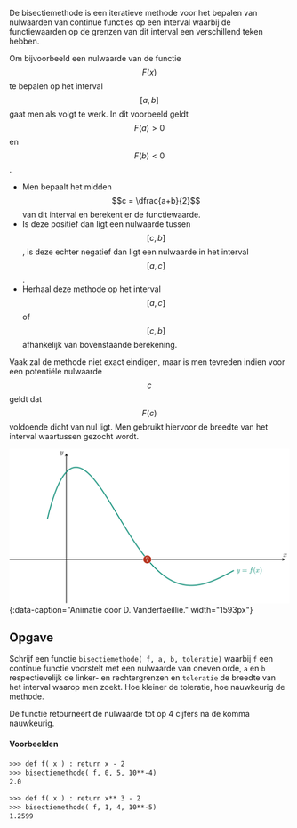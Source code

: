 De bisectiemethode is een iteratieve methode voor het bepalen van nulwaarden van continue functies op een interval waarbij de functiewaarden op de grenzen van dit interval een verschillend teken hebben.

Om bijvoorbeeld een nulwaarde van de functie $$F(x)$$ te bepalen op het interval $$[a,b]$$ gaat men als volgt te werk. In dit voorbeeld geldt $$F(a) > 0$$ en $$F(b) <0$$.

- Men bepaalt het midden $$c = \dfrac{a+b}{2}$$ van dit interval en berekent er de functiewaarde. 
- Is deze positief dan ligt een nulwaarde tussen $$[c,b]$$, is deze echter negatief dan ligt een nulwaarde in het interval $$[a,c]$$.
- Herhaal deze methode op het interval $$[a,c]$$ of $$[c,b]$$ afhankelijk van bovenstaande berekening.

Vaak zal de methode niet exact eindigen, maar is men tevreden indien voor een potentiële nulwaarde $$c$$ geldt dat $$F(c)$$ voldoende dicht van nul ligt. Men gebruikt hiervoor de breedte van het interval waartussen gezocht wordt.

![Bisectiemethode](media/animation.gif "De bisectiemethode"){:data-caption="Animatie door D. Vanderfaeillie." width="1593px"}

## Opgave

Schrijf een functie `bisectiemethode( f, a, b, toleratie)` waarbij `f` een continue functie voorstelt met een nulwaarde van oneven orde, `a` en `b` respectievelijk de linker- en rechtergrenzen en `toleratie` de breedte van het interval waarop men zoekt. Hoe kleiner de toleratie, hoe nauwkeurig de methode.

De functie retourneert de nulwaarde tot op 4 cijfers na de komma nauwkeurig.

#### Voorbeelden
```
>>> def f( x ) : return x - 2
>>> bisectiemethode( f, 0, 5, 10**-4)
2.0
```

```
>>> def f( x ) : return x** 3 - 2
>>> bisectiemethode( f, 1, 4, 10**-5)
1.2599
```